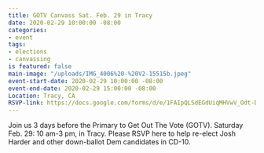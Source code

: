 ```yaml
---
title: GOTV Canvass Sat. Feb. 29 in Tracy
date: 2020-02-29 10:00:00 -08:00
categories:
- event
tags:
- elections
- canvassing
is featured: false
main-image: "/uploads/IMG_4006%20-%20V2-15515b.jpeg"
event-start-date: 2020-02-29 10:00:00 -08:00
event-end-date: 2020-02-29 15:00:00 -08:00
Location: Tracy, CA
RSVP-link: https://docs.google.com/forms/d/e/1FAIpQLSdEGdUiqMHVwV_Odt-DTBim_oqcnM76yVmDvtt9zxZIoIkkHg/viewform
---
```


Join us 3 days before the Primary to Get Out The Vote (GOTV). Saturday Feb. 29: 10 am-3 pm, in Tracy.  Please RSVP here to help re-elect Josh Harder and other down-ballot Dem candidates in CD-10. 